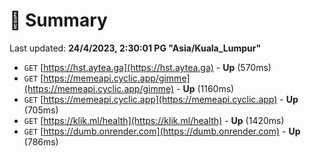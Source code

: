 # 📖 Summary
Last updated: **24/4/2023, 2:30:01 PG "Asia/Kuala_Lumpur"**

- `GET` [https://hst.aytea.ga](https://hst.aytea.ga) - **Up** (570ms)
- `GET` [https://memeapi.cyclic.app/gimme](https://memeapi.cyclic.app/gimme) - **Up** (1160ms)
- `GET` [https://memeapi.cyclic.app](https://memeapi.cyclic.app) - **Up** (705ms)
- `GET` [https://klik.ml/health](https://klik.ml/health) - **Up** (1420ms)
- `GET` [https://dumb.onrender.com](https://dumb.onrender.com) - **Up** (786ms)
